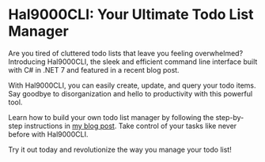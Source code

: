 # Hal9000CLI: Your Ultimate Todo List Manager

Are you tired of cluttered todo lists that leave you feeling overwhelmed? Introducing Hal9000CLI, the sleek and efficient command line interface built with C# in .NET 7 and featured in a recent blog post.

With Hal9000CLI, you can easily create, update, and query your todo items. Say goodbye to disorganization and hello to productivity with this powerful tool.

Learn how to build your own todo list manager by following the step-by-step instructions in [my blog post](https://mdbouk.com/build-your-own-cli-because-you-can/). Take control of your tasks like never before with Hal9000CLI.

Try it out today and revolutionize the way you manage your todo list!